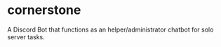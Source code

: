 # cornerstone
A Discord Bot that functions as an helper/administrator chatbot for solo server tasks. 

